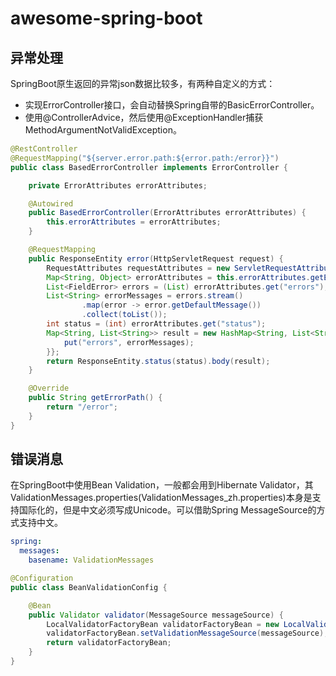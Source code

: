 # awesome-spring-boot

## 异常处理

SpringBoot原生返回的异常json数据比较多，有两种自定义的方式：

* 实现ErrorController接口，会自动替换Spring自带的BasicErrorController。
* 使用@ControllerAdvice，然后使用@ExceptionHandler捕获MethodArgumentNotValidException。

```java
@RestController
@RequestMapping("${server.error.path:${error.path:/error}}")
public class BasedErrorController implements ErrorController {

    private ErrorAttributes errorAttributes;

    @Autowired
    public BasedErrorController(ErrorAttributes errorAttributes) {
        this.errorAttributes = errorAttributes;
    }

    @RequestMapping
    public ResponseEntity error(HttpServletRequest request) {
        RequestAttributes requestAttributes = new ServletRequestAttributes(request);
        Map<String, Object> errorAttributes = this.errorAttributes.getErrorAttributes(requestAttributes, false);
        List<FieldError> errors = (List) errorAttributes.get("errors");
        List<String> errorMessages = errors.stream()
                .map(error -> error.getDefaultMessage())
                .collect(toList());
        int status = (int) errorAttributes.get("status");
        Map<String, List<String>> result = new HashMap<String, List<String>>() {{
            put("errors", errorMessages);
        }};
        return ResponseEntity.status(status).body(result);
    }

    @Override
    public String getErrorPath() {
        return "/error";
    }
}
```

## 错误消息

在SpringBoot中使用Bean Validation，一般都会用到Hibernate Validator，其ValidationMessages.properties(ValidationMessages_zh.properties)本身是支持国际化的，但是中文必须写成Unicode。可以借助Spring MessageSource的方式支持中文。

```yml
spring:
  messages:
    basename: ValidationMessages
```

```java
@Configuration
public class BeanValidationConfig {

    @Bean
    public Validator validator(MessageSource messageSource) {
        LocalValidatorFactoryBean validatorFactoryBean = new LocalValidatorFactoryBean();
        validatorFactoryBean.setValidationMessageSource(messageSource);
        return validatorFactoryBean;
    }
}
```

